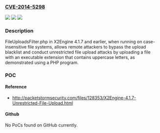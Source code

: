 ### [CVE-2014-5298](https://cve.mitre.org/cgi-bin/cvename.cgi?name=CVE-2014-5298)
![](https://img.shields.io/static/v1?label=Product&message=n%2Fa&color=blue)
![](https://img.shields.io/static/v1?label=Version&message=n%2Fa&color=blue)
![](https://img.shields.io/static/v1?label=Vulnerability&message=n%2Fa&color=brighgreen)

### Description

FileUploadsFilter.php in X2Engine 4.1.7 and earlier, when running on case-insensitive file systems, allows remote attackers to bypass the upload blacklist and conduct unrestricted file upload attacks by uploading a file with an executable extension that contains uppercase letters, as demonstrated using a PHP program.

### POC

#### Reference
- http://packetstormsecurity.com/files/128353/X2Engine-4.1.7-Unrestricted-File-Upload.html

#### Github
No PoCs found on GitHub currently.

